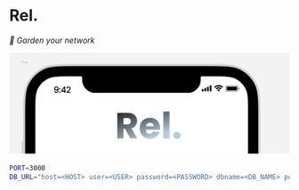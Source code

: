 # Rel.

_🌱 Garden your network_

![logo](./misc/rel.png)


```bash
PORT=3000
DB_URL="host=<HOST> user=<USER> password=<PASSWORD> dbname=<DB_NAME> port=5432 sslmode=disable"
```
